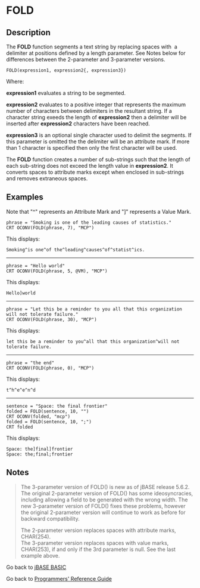 # FOLD

<PageHeader />

## Description

The **FOLD** function segments a text string by replacing spaces with  a delimiter at positions defined by a length parameter. See Notes below for differences between the 2-parameter and 3-parameter versions.

```
FOLD(expression1, expression2{, expression3})
```

Where:

**expression1** evaluates a string to be segmented.

**expression2** evaluates to a positive integer that represents the maximum number of characters between delimiters in the resultant string. If a character string exeeds the length of **expression2** then a delimiter will be inserted after **expression2** characters have been reached.

**expression3** is an optional single character used to delimit the segments. If this parameter is omitted the the delimiter will be an attribute mark. If more than 1 character is specified then only the first character will be used.

The **FOLD** function creates a number of sub-strings such that the length of each sub-string does not exceed the length value in **expression2**. It converts spaces to attribute marks except when enclosed in sub-strings and removes extraneous spaces.

## Examples

Note that "^" represents an Attribute Mark and "]" represents a Value Mark.

```
phrase = "Smoking is one of the leading causes of statistics."
CRT OCONV(FOLD(phrase, 7), "MCP")
```

This displays:

```
Smoking^is one^of the^leading^causes^of^statist^ics.
```

* * *

```
phrase = "Hello world"
CRT OCONV(FOLD(phrase, 5, @VM), "MCP")
```

This displays:

```
Hello]world
```

* * *

```
phrase = "Let this be a reminder to you all that this organization will not tolerate failure."
CRT OCONV(FOLD(phrase, 30), "MCP")
```

This displays:

```
let this be a reminder to you^all that this organization^will not tolerate failure.
```

* * *

```
phrase = "the end"
CRT OCONV(FOLD(phrase, 0), "MCP")
```

This displays:

```
t^h^e^e^n^d
```

* * *

```
sentence = "Space: the final frontier"
folded = FOLD(sentence, 10, "")
CRT OCONV(folded, "mcp")
folded = FOLD(sentence, 10, ";")
CRT folded
```

This displays:

```
Space: the]final]frontier
Space: the;final;frontier
```

## Notes

>The 3-parameter version of FOLD() is new as of jBASE release 5.6.2. The original 2-parameter version of FOLD() has some ideosyncracies, including allowing a field to be generated with the wrong width. The new 3-parameter version of FOLD() fixes these problems, however the original 2-parameter version will continue to work as before for backward compatibility.
>
>The 2-parameter version replaces spaces with attribute marks, CHAR(254).  
>The 3-parameter version replaces spaces with value marks, CHAR(253), if and only if the 3rd parameter is null. See the last example above.

Go back to [jBASE BASIC](./../README.md)

Go back to [Programmers' Reference Guide](./../../reference-guides/jbc/README.md)

<PageFooter />
